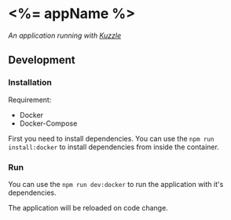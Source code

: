 # <%= appName %>

_An application running with [Kuzzle](https://github.com/kuzzleio/kuzzle)_

## Development

### Installation

Requirement: 
 - Docker
 - Docker-Compose

First you need to install dependencies. You can use the `npm run install:docker` to install dependencies from inside the container.

### Run

You can use the `npm run dev:docker` to run the application with it's dependencies.  

The application will be reloaded on code change.
